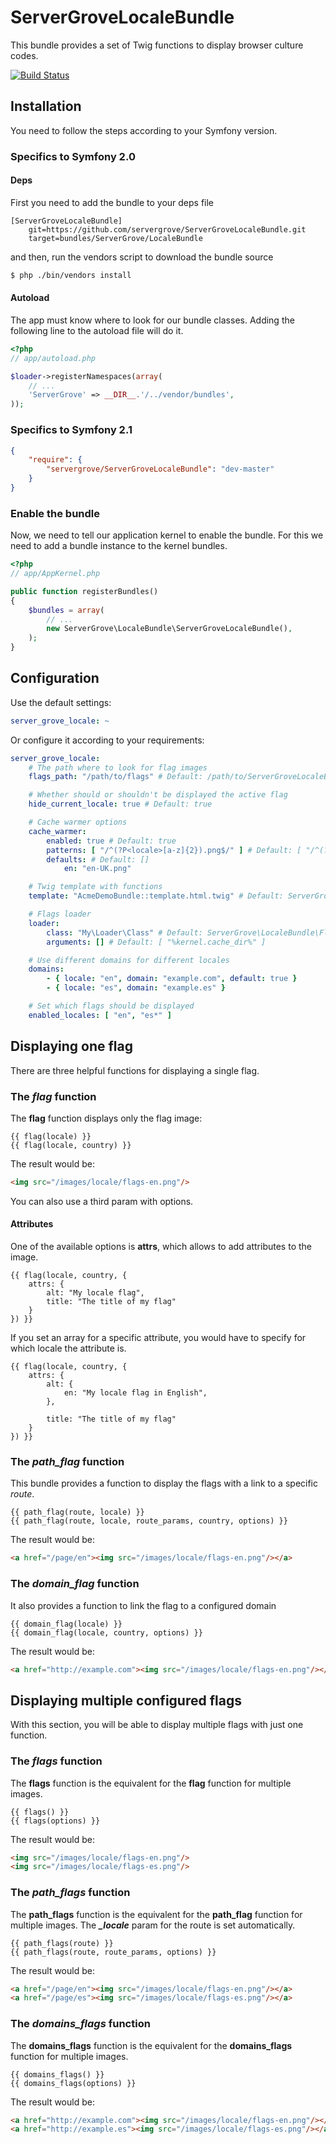ServerGroveLocaleBundle
=======================

This bundle provides a set of Twig functions to display browser culture codes.

[![Build Status](https://secure.travis-ci.org/servergrove/ServerGroveLocaleBundle.png?branch=master)](http://travis-ci.org/servergrove/ServerGroveLocaleBundle)

## Installation

You need to follow the steps according to your Symfony version.

### Specifics to Symfony 2.0

#### Deps

First you need to add the bundle to your deps file


```
[ServerGroveLocaleBundle]
    git=https://github.com/servergrove/ServerGroveLocaleBundle.git
    target=bundles/ServerGrove/LocaleBundle
```

and then, run the vendors script to download the bundle source


``` bash
$ php ./bin/vendors install
```

#### Autoload
The app must know where to look for our bundle classes. Adding the following line to the autoload file will do it.

``` php
<?php
// app/autoload.php

$loader->registerNamespaces(array(
    // ...
    'ServerGrove' => __DIR__.'/../vendor/bundles',
));
```

### Specifics to Symfony 2.1

```json
{
    "require": {
        "servergrove/ServerGroveLocaleBundle": "dev-master"
    }
}
```

### Enable the bundle
Now, we need to tell our application kernel to enable the bundle. For this we need to add a bundle instance to the kernel bundles.

``` php
<?php
// app/AppKernel.php

public function registerBundles()
{
    $bundles = array(
        // ...
        new ServerGrove\LocaleBundle\ServerGroveLocaleBundle(),
    );
}
```


Configuration
-------------

Use the default settings:

```yaml
server_grove_locale: ~
```

Or configure it according to your requirements:

```yaml
server_grove_locale:
    # The path where to look for flag images
    flags_path: "/path/to/flags" # Default: /path/to/ServerGroveLocaleBundle/Resources/public/images

    # Whether should or shouldn't be displayed the active flag
    hide_current_locale: true # Default: true

    # Cache warmer options
    cache_warmer:
        enabled: true # Default: true
        patterns: [ "/^(?P<locale>[a-z]{2}).png$/" ] # Default: [ "/^(?P<locale>[a-z]{2}).png$/", "/^(?P<locale>[a-z]{2})\-(?P<country>[A-Z]{2}).png$/" ]
        defaults: # Default: []
            en: "en-UK.png"

    # Twig template with functions
    template: "AcmeDemoBundle::template.html.twig" # Default: ServerGroveLocaleBundle::flags.html.twig

    # Flags loader
    loader:
        class: "My\Loader\Class" # Default: ServerGrove\LocaleBundle\Flag\CacheLoader
        arguments: [] # Default: [ "%kernel.cache_dir%" ]

    # Use different domains for different locales
    domains:
        - { locale: "en", domain: "example.com", default: true }
        - { locale: "es", domain: "example.es" }

    # Set which flags should be displayed
    enabled_locales: [ "en", "es*" ]
```

Displaying one flag
-------------------

There are three helpful functions for displaying a single flag.

### The *flag* function

The **flag** function displays only the flag image:

```
{{ flag(locale) }}
{{ flag(locale, country) }}
```

The result would be:

```html
<img src="/images/locale/flags-en.png"/>
```

You can also use a third param with options.

#### Attributes

One of the available options is **attrs**, which allows to add attributes to the image.

```
{{ flag(locale, country, {
    attrs: {
        alt: "My locale flag",
        title: "The title of my flag"
    }
}) }}
```

If you set an array for a specific attribute, you would have to specify for which locale the attribute is.

```
{{ flag(locale, country, {
    attrs: {
        alt: {
            en: "My locale flag in English",
        },

        title: "The title of my flag"
    }
}) }}
```

### The *path_flag* function

This bundle provides a function to display the flags with a link to a specific *route*.

```
{{ path_flag(route, locale) }}
{{ path_flag(route, locale, route_params, country, options) }}
```

The result would be:

```html
<a href="/page/en"><img src="/images/locale/flags-en.png"/></a>
```

### The *domain_flag* function

It also provides a function to link the flag to a configured domain

```
{{ domain_flag(locale) }}
{{ domain_flag(locale, country, options) }}
```

The result would be:

```html
<a href="http://example.com"><img src="/images/locale/flags-en.png"/></a>
```

Displaying multiple configured flags
-------------------------------

With this section, you will be able to display multiple flags with just one function.

### The *flags* function

The **flags** function is the equivalent for the **flag** function for multiple images.

```
{{ flags() }}
{{ flags(options) }}
```

The result would be:

```html
<img src="/images/locale/flags-en.png"/>
<img src="/images/locale/flags-es.png"/>
```

### The *path_flags* function

The **path_flags** function is the equivalent for the **path_flag** function for multiple images. The ***_locale*** param for the route is set automatically.

```
{{ path_flags(route) }}
{{ path_flags(route, route_params, options) }}
```

The result would be:

```html
<a href="/page/en"><img src="/images/locale/flags-en.png"/></a>
<a href="/page/es"><img src="/images/locale/flags-es.png"/></a>
```

### The *domains_flags* function

The **domains_flags** function is the equivalent for the **domains_flags** function for multiple images.

```
{{ domains_flags() }}
{{ domains_flags(options) }}
```

The result would be:

```html
<a href="http://example.com"><img src="/images/locale/flags-en.png"/></a>
<a href="http://example.es"><img src="/images/locale/flags-es.png"/></a>
```
